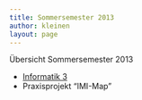 ```yaml
---
title: Sommersemester 2013
author: kleinen
layout: page
---
```

Übersicht Sommersemester 2013

*   [Informatik 3](info3)
*   Praxisprojekt &#8220;IMI-Map&#8221;
